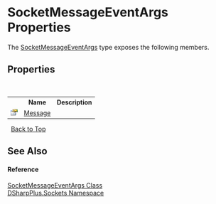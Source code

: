 # SocketMessageEventArgs Properties
 

The <a href="69cbab32-3f72-3507-2d4c-3981df8fd6f7">SocketMessageEventArgs</a> type exposes the following members.


## Properties
&nbsp;<table><tr><th></th><th>Name</th><th>Description</th></tr><tr><td>![Public property](media/pubproperty.gif "Public property")</td><td><a href="1d3dc71d-e66b-7dd6-abbc-e7547a66e4c5">Message</a></td><td /></tr></table>&nbsp;
<a href="#socketmessageeventargs-properties">Back to Top</a>

## See Also


#### Reference
<a href="69cbab32-3f72-3507-2d4c-3981df8fd6f7">SocketMessageEventArgs Class</a><br /><a href="976c1b9e-33d2-8698-ae4f-4f396813919d">DSharpPlus.Sockets Namespace</a><br />